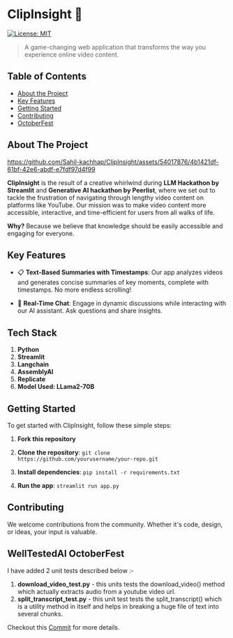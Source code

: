 # ClipInsight 🎥

[![License: MIT](https://img.shields.io/badge/License-MIT-yellow.svg)](https://opensource.org/licenses/MIT)

> A game-changing web application that transforms the way you experience online video content. 

## Table of Contents

- [About the Project](#about-the-project)
- [Key Features](#key-features)
- [Getting Started](#getting-started)
- [Contributing](#contributing)
- [OctoberFest](#WellTestedAI-OctoberFest)

## About The Project

https://github.com/Sahil-kachhap/ClipInsight/assets/54017876/4b1421df-61bf-42e6-abdf-e7fdf97d4f99

**ClipInsight** is the result of a creative whirlwind during **LLM Hackathon by Streamlit** and **Generative AI hackathon by Peerlist**, where we set out to tackle the frustration of navigating through lengthy video content on platforms like YouTube. Our mission was to make video content more accessible, interactive, and time-efficient for users from all walks of life.

**Why?** Because we believe that knowledge should be easily accessible and engaging for everyone.

## Key Features

- 📋 **Text-Based Summaries with Timestamps**: Our app analyzes videos and generates concise summaries of key moments, complete with timestamps. No more endless scrolling!

- 💬 **Real-Time Chat**: Engage in dynamic discussions while interacting with our AI assistant. Ask questions and share insights.

## Tech Stack
1. **Python**
2. **Streamlit**
3. **Langchain**
4. **AssemblyAI**
5. **Replicate**
6. **Model Used: LLama2-70B**

## Getting Started

To get started with ClipInsight, follow these simple steps:
1. **Fork this repository**
2. **Clone the repository**: `git clone https://github.com/yourusername/your-repo.git`

3. **Install dependencies**: `pip install -r requirements.txt`

4. **Run the app**: `streamlit run app.py`

## Contributing

We welcome contributions from the community. Whether it's code, design, or ideas, your input is valuable.

## WellTestedAI OctoberFest 
I have added 2 unit tests described below :-
1. **download_video_test.py** - this units tests the download_video() method which actually extracts audio from a youtube video url.
2. **split_transcript_test.py** - this unit test tests the split_transcript() which is a utility method in itself and helps in breaking a huge file of text into several chunks.

Checkout this [Commit](https://github.com/Sahil-kachhap/ClipInsight/commit/48dd74c640afdb9ac1e2ff43865278cdafd45849) for more details.

